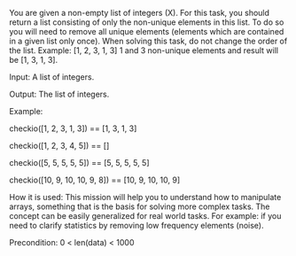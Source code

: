  You are given a non-empty list of integers (X). For this task, you should return a list consisting of only the non-unique elements in this list. To do so you will need to remove all unique elements (elements which are contained in a given list only once). When solving this task, do not change the order of the list. Example: [1, 2, 3, 1, 3] 1 and 3 non-unique elements and result will be [1, 3, 1, 3].

Input: A list of integers.

Output: The list of integers.

Example:

checkio([1, 2, 3, 1, 3]) == [1, 3, 1, 3]

checkio([1, 2, 3, 4, 5]) == []

checkio([5, 5, 5, 5, 5]) == [5, 5, 5, 5, 5]

checkio([10, 9, 10, 10, 9, 8]) == [10, 9, 10, 10, 9]


How it is used: This mission will help you to understand how to manipulate arrays, something that is the basis for solving more complex tasks. The concept can be easily generalized for real world tasks. For example: if you need to clarify statistics by removing low frequency elements (noise).

Precondition:
0 < len(data) < 1000